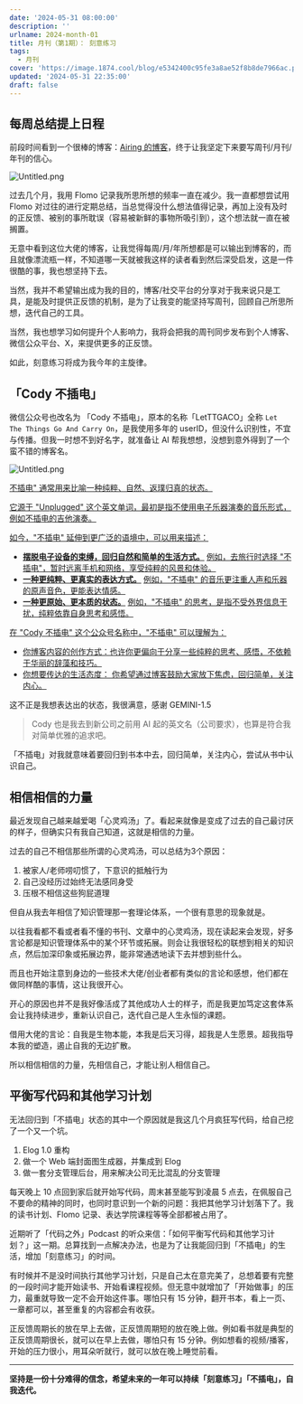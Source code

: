 ```yaml
---
date: '2024-05-31 08:00:00'
description: ''
urlname: 2024-month-01
title: 月刊（第1期）： 刻意练习
tags:
  - 月刊
cover: 'https://image.1874.cool/blog/e5342400c95fe3a8ae52f8b8de7966ac.png'
updated: '2024-05-31 22:35:00'
draft: false
---
```


## **每周总结提上日程**


前段时间看到一个很棒的博客：[Airing 的博客](https://blog.ursb.me/)，终于让我坚定下来要写周刊/月刊/年刊的信心。


![Untitled.png](https://image.1874.cool/blog/dcb0439aa8cbe44b967ba53eb8e558cf.png)


过去几个月，我用 Flomo 记录我所思所想的频率一直在减少。我一直都想尝试用 Flomo 对过往的进行定期总结，当总觉得没什么想法值得记录，再加上没有及时的正反馈、被别的事所耽误（容易被新鲜的事物所吸引到），这个想法就一直在被搁置。


无意中看到这位大佬的博客，让我觉得每周/月/年所想都是可以输出到博客的，而且就像漂流瓶一样，不知道哪一天就被我这样的读者看到然后深受启发，这是一件很酷的事，我也想坚持下去。


当然，我并不希望输出成为我的目的，博客/社交平台的分享对于我来说只是工具，是能及时提供正反馈的机制，是为了让我变的能坚持写周刊，回顾自己所思所想，迭代自己的工具。


当然，我也想学习如何提升个人影响力，我将会把我的周刊同步发布到个人博客、微信公众平台、X，来提供更多的正反馈。


如此，刻意练习将成为我今年的主旋律。


## **「Cody 不插电」**


微信公众号也改名为 「Cody 不插电」，原本的名称「LetTTGACO」全称 `Let The Things Go And Carry On`，是我使用多年的 userID，但没什么识别性，不宜与传播。但我一时想不到好名字，就准备让 AI 帮我想想，没想到意外得到了一个蛮不错的博客名。


![Untitled.png](https://image.1874.cool/blog/b83784b82977a6c7da0e8720117f0144.png)


<u>不插电" 通常用来比喻一种纯粹、自然、返璞归真的状态。</u>


<u>它源于 "Unplugged" 这个英文单词，最初是指不使用电子乐器演奏的音乐形式，例如不插电的吉他演奏。</u>


<u>如今，"不插电" 延伸到更广泛的语境中，可以用来描述：</u>

- <u>**摆脱电子设备的束缚，回归自然和简单的生活方式。**</u> <u>例如，去旅行时选择 "不插电"，暂时远离手机和网络，享受纯粹的风景和体验。</u>
- <u>**一种更纯粹、更真实的表达方式。**</u> <u>例如，"不插电" 的音乐更注重人声和乐器的原声音色，更能表达情感。</u>
- <u>**一种更原始、更本质的状态。**</u> <u>例如，"不插电" 的思考，是指不受外界信息干扰，纯粹依靠自身思考和感悟。</u>

<u>在 "Cody 不插电" 这个公众号名称中，"不插电" 可以理解为：</u>

- <u>你博客内容的创作方式：也许你更偏向于分享一些纯粹的思考、感悟，不依赖于华丽的辞藻和技巧。</u>
- <u>你想要传达的生活态度： 你希望通过博客鼓励大家放下焦虑，回归简单，关注内心。</u>

这不正是我想表达出的状态，我很满意，感谢 GEMINI-1.5


> Cody 也是我去到新公司之前用 AI 起的英文名（公司要求），也算是符合我对简单优雅的追求吧。


「不插电」对我就意味着要回归到书本中去，回归简单，关注内心，尝试从书中认识自己。


## 相信相信的力量


最近发现自己越来越爱喝「心灵鸡汤」了。看起来就像是变成了过去的自己最讨厌的样子，但确实只有我自己知道，这就是相信的力量。


过去的自己不相信那些所谓的心灵鸡汤，可以总结为3个原因：

1. 被家人/老师唠叨惯了，下意识的抵触行为
2. 自己没经历过始终无法感同身受
3. 压根不相信这些狗屁道理

但自从我去年相信了知识管理那一套理论体系，一个很有意思的现象就是。


以往我看都不看或者看不懂的书刊、文章中的心灵鸡汤，现在读起来会发现，好多言论都是知识管理体系中的某个环节或拓展。则会让我很轻松的联想到相关的知识点，然后加深印象或拓展边界，能非常通透地读下去并想到些什么。


而且也开始注意到身边的一些技术大佬/创业者都有类似的言论和感想，他们都在做同样酷的事情，这让我很开心。


开心的原因也并不是我好像活成了其他成功人士的样子，而是我更加笃定这套体系会让我持续进步，重新认识自己，迭代自己是人生永恒的课题。


借用大佬的言论：自我是生物本能，本我是后天习得，超我是人生愿景。超我指导本我的塑造，遏止自我的无边扩散。


所以相信相信的力量，先相信自己，才能让别人相信自己。


## 平衡写代码和其他学习计划


无法回归到「不插电」状态的其中一个原因就是我这几个月疯狂写代码，给自己挖了一个又一个坑。

1. Elog 1.0 重构
2. 做一个 Web 端封面图生成器，并集成到 Elog
3. 做一套分支管理后台，用来解决公司无比混乱的分支管理

每天晚上 10 点回到家后就开始写代码，周末甚至能写到凌晨 5 点去，在佩服自己不要命的精神的同时，也同时意识到一个新的问题：我把其他学习计划落下了。我的读书计划、Flomo 记录、表达学院课程等等全部都被占用了。


近期听了「代码之外」Podcast 的听众来信：「如何平衡写代码和其他学习计划？」这一期。总算找到一点解决办法，也是为了让我能回归到「不插电」的生活，增加「刻意练习」的时间。


有时候并不是没时间执行其他学习计划，只是自己太在意完美了，总想着要有完整的一段时间才能开始读书、开始看课程视频。但无意中就增加了「开始做事」的压力，最重就导致一定不会开始这件事。哪怕只有 15 分钟，翻开书本，看上一页、一章都可以，甚至重复的内容都会有收获。


正反馈周期长的放在早上去做，正反馈周期短的放在晚上做。例如看书就是典型的正反馈周期很长，就可以在早上去做，哪怕只有 15 分钟。例如想看的视频/播客，开始的压力很小，用耳朵听就行，就可以放在晚上睡觉前看。


---


**坚持是一份十分难得的信念，希望未来的一年可以持续「刻意练习」「不插电」，自我迭代。**

